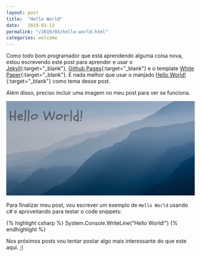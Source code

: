 ```yaml
---
layout: post
title:  "Hello World"
date:   2019-03-13
permalink: "/2019/03/hello-world.html"
categories: welcome
---
```

Como todo bom programador que está aprendendo alguma coisa nova, estou escrevendo este post para aprender e usar o [Jekyll][jekyll-docs]{:target="_blank"}, [Github Pages][github-pages]{:target="_blank"} e o template [White Paper][white-paper]{:target="_blank"}. E nada melhor que usar o manjado [Hello World!][hello-world-wiki]{:target="_blank"} como tema desse post.

Além disso, preciso incluir uma imagem no meu post para ver se funciona.

![Hello World!](/assets/img/Hello-World.png)

Para finalizar meu post, vou escrever um exemplo de `Hello World` usando c# e aproveitando para testar o code snippets:

{% highlight csharp %}
System.Console.WriteLine("Hello World!")
{% endhighlight %}

Nos próximos posts vou tentar postar algo mais interessante do que este aqui. ;)

[github-pages]: https://pages.github.com/
[jekyll-docs]: https://jekyllrb.com/docs/home
[white-paper]: https://github.com/vinitkumar/white-paper
[hello-world-wiki]: https://en.wikipedia.org/wiki/%22Hello,_World!%22_program
